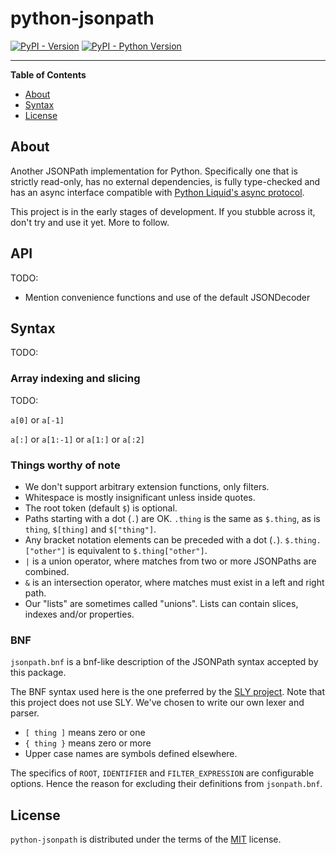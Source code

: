 # python-jsonpath

[![PyPI - Version](https://img.shields.io/pypi/v/python-jsonpath.svg)](https://pypi.org/project/python-jsonpath)
[![PyPI - Python Version](https://img.shields.io/pypi/pyversions/python-jsonpath.svg)](https://pypi.org/project/python-jsonpath)

---

**Table of Contents**

- [About](#about)
- [Syntax](#syntax)
- [License](#license)

## About

Another JSONPath implementation for Python. Specifically one that is strictly read-only, has no external dependencies, is fully type-checked and has an async interface compatible with [Python Liquid's async protocol](https://jg-rp.github.io/liquid/introduction/async-support).

This project is in the early stages of development. If you stubble across it, don't try and use it yet. More to follow.

## API

TODO:

- Mention convenience functions and use of the default JSONDecoder

## Syntax

TODO:

### Array indexing and slicing

TODO:

`a[0]` or `a[-1]`

`a[:]` or `a[1:-1]` or `a[1:]` or `a[:2]`

### Things worthy of note

- We don't support arbitrary extension functions, only filters.
- Whitespace is mostly insignificant unless inside quotes.
- The root token (default `$`) is optional.
- Paths starting with a dot (`.`) are OK. `.thing` is the same as `$.thing`, as is `thing`, `$[thing]` and `$["thing"]`.
- Any bracket notation elements can be preceded with a dot (`.`). `$.thing.["other"]` is equivalent to `$.thing["other"]`.
- `|` is a union operator, where matches from two or more JSONPaths are combined.
- `&` is an intersection operator, where matches must exist in a left and right path.
- Our "lists" are sometimes called "unions". Lists can contain slices, indexes and/or properties.

### BNF

`jsonpath.bnf` is a bnf-like description of the JSONPath syntax accepted by this package.

The BNF syntax used here is the one preferred by the [SLY project](https://sly.readthedocs.io/en/latest/sly.html#writing-a-parser). Note that this project does not use SLY. We've chosen to write our own lexer and parser.

- `[ thing ]` means zero or one
- `{ thing }` means zero or more
- Upper case names are symbols defined elsewhere.

The specifics of `ROOT`, `IDENTIFIER` and `FILTER_EXPRESSION` are configurable options. Hence the reason for excluding their definitions from `jsonpath.bnf`.

## License

`python-jsonpath` is distributed under the terms of the [MIT](https://spdx.org/licenses/MIT.html) license.
